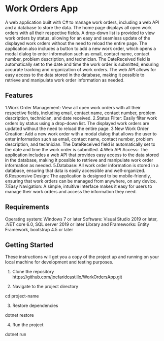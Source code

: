 ﻿# Work Orders App

A web application built with C# to manage work orders, including a web API and a database to store the data. 
The home page displays all open work orders with all their respective fields.
A drop-down list is provided to view work orders by status, allowing for an easy and seamless update of the displayed work orders without the need to reload the entire page.
The application also includes a button to add a new work order, which opens a modal dialog to enter information such as email, contact name, contact number, problem description, and technician. 
The DateReceived field is automatically set to the date and time the work order is submitted, ensuring accurate tracking and organization of work orders.
The web API allows for easy access to the data stored in the database, making it possible to retrieve and manipulate work order information as needed.

## Features

1.Work Order Management: View all open work orders with all their respective fields, including email, contact name, contact number, problem description, technician, and date received.
2.Status Filter: Easily filter work orders by status using a drop-down list. The displayed work orders are updated without the need to reload the entire page.
3.New Work Order Creation: Add a new work order with a modal dialog that allows the user to enter information such as email, contact name, contact number, problem description, and technician. The DateReceived field is automatically set to the date and time the work order is submitted.
4.Web API Access: The application includes a web API that provides easy access to the data stored in the database, making it possible to retrieve and manipulate work order information as needed.
5.Database: All work order information is stored in a database, ensuring that data is easily accessible and well-organized.
6.Responsive Design: The application is designed to be mobile-friendly, ensuring that work orders can be managed from anywhere, on any device.
7.Easy Navigation: A simple, intuitive interface makes it easy for users to manage their work orders and access the information they need.


## Requirements

Operating system: Windows 7 or later
Software: Visual Studio 2019 or later, .NET core 6.0, SQL server 2019 or later
Library and Frameworks: Entity Framework, bootstrap 4.5 or later

## Getting Started

These instructions will get you a copy of the project up and running on your local machine for development and testing purposes.

1. Clone the repository
https://github.com/joefaridcastillo/WorkOrdersApp.git

2. Navigate to the project directory

cd project-name

3. Restore dependencies

dotnet restore

4. Run the project

dotnet run 




